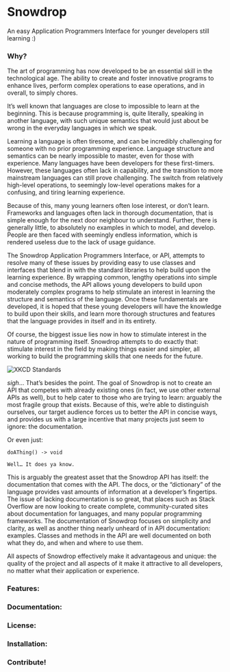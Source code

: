 # Snowdrop
An easy Application Programmers Interface for younger developers still learning :)

### Why?

The art of programming has now developed to be an essential skill in the technological age. The ability to create and foster innovative programs to enhance lives, perform complex operations to ease operations, and in overall, to simply chores.

It’s well known that languages are close to impossible to learn at the beginning. This is because programming is, quite literally, speaking in another language, with such unique semantics that would just about be wrong in the everyday languages in which we speak.

Learning a language is often tiresome, and can be incredibly challenging for someone with no prior programming experience. Language structure and semantics can be nearly impossible to master, even for those with experience. Many languages have been developers for these first-timers. However, these languages often lack in capability, and the transition to more mainstream languages can still prove challenging. The switch from relatively high-level operations, to seemingly low-level operations makes for a confusing, and tiring learning experience.

Because of this, many young learners often lose interest, or don’t learn. Frameworks and languages often lack in thorough documentation, that is simple enough for the next door neighbour to understand. Further, there is generally little, to absolutely no examples in which to model, and develop. People are then faced with seemingly endless information, which is rendered useless due to the lack of usage guidance.

The Snowdrop Application Programmers Interface, or API, attempts to resolve many of these issues by providing easy to use classes and interfaces that blend in with the standard libraries to help build upon the learning experience. By wrapping common, lengthy operations into simple and concise methods, the API allows young developers to build upon moderately complex programs to help stimulate an interest in learning the structure and semantics of the language. Once these fundamentals are developed, it is hoped that these young developers will have the knowledge to build upon their skills, and learn more thorough structures and features that the language provides in itself and in its entirety.

Of course, the biggest issue lies now in how to stimulate interest in the nature of programming itself. Snowdrop attempts to do exactly that: stimulate interest in the field by making things easier and simpler, all working to build the programming skills that one needs for the future.

![XKCD Standards](http://imgs.xkcd.com/comics/standards.png)

*sigh*... That’s besides the point. The goal of Snowdrop is not to create an API that competes with already existing ones (in fact, we use other external APIs as well), but to help cater to those who are trying to learn: arguably the most fragile group that exists. Because of this, we’re able to distinguish ourselves, our target audience forces us to better the API in concise ways, and provides us with a large incentive that many projects just seem to ignore: the documentation.

Or even just:

    doAThing() -> void

    Well… It does ya know. 


This is arguably the greatest asset that the Snowdrop API has itself: the documentation that comes with the API. The docs, or the “dictionary” of the language provides vast amounts of information at a developer’s fingertips. The issue of lacking documentation is so great, that places such as Stack Overflow are now looking to create complete, community-curated sites about documentation for languages, and many popular programming frameworks. The documentation of Snowdrop focuses on simplicity and clarity, as well as another thing nearly unheard of in API documentation: examples. Classes and methods in the API are well documented on both what they do, and when and where to use them.

All aspects of Snowdrop effectively make it advantageous and unique: the quality of the project and all aspects of it make it attractive to all developers, no matter what their application or experience. 

### Features:



### Documentation:



### License:



### Installation:



### Contribute!
